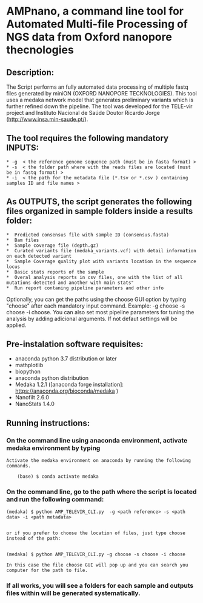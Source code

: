 # AMPnano, a command line tool for Automated Multi-file Processing of NGS data from Oxford nanopore thecnologies

## Description:
The Script performs an fully automated data processing of multiple fastq files generated by miniON (OXFORD NANOPORE TECKNOLOGIES). This tool uses a medaka network model that generates preliminary variants which is further refined down the pipeline. The tool was developed for the TELE-vir project and Instituto Nacional de Saúde Doutor Ricardo Jorge (http://www.insa.min-saude.pt/). 

## The tool requires the following mandatory INPUTS:
	* -g  < the reference genome sequence path (must be in fasta format) >
	* -s  < the folder path where with the reads files are located (must be in fastq format) >
	* -i  < the path for the metadata file (*.tsv or *.csv ) containing samples ID and file names >

## As OUTPUTS, the script generates the following files organized in sample folders inside a results folder:
    *  Predicted consensus file with sample ID (consensus.fasta)
    *  Bam files
    *  Sample coverage file (depth.gz)
    *  Curated variants file (medaka_variants.vcf) with detail information on each detected variant
    *  Sample Coverage quality plot with variants location in the sequence locus
    *  Basic stats reports of the sample
    *  Overal analysis reports in csv files, one with the list of all mutations detected and another with main stats"
    *  Run report contaning pipeline parameters and other info

Optionally, you can get the paths using the choose GUI option by typing "choose" after each mandatory input command. Example:  -g choose -s choose -i choose.
You can also set most pipeline parameters for tuning the analysis by adding adicional arguments. If not defaut settings will be applied.


## Pre-instalation software requisites:
* anaconda python 3.7 distribution or later 
* mathplotlib
* biopython 
* anaconda python distribution 
* Medaka 1.2.1 ([anaconda forge installation]: https://anaconda.org/bioconda/medaka )
* Nanofilt 2.6.0  
* NanoStats 1.4.0 


## Running instructions:

### On the command line using anaconda environment, activate medaka environment by typing  

	Activate the medaka environment on anaconda by running the following commands.
 
    	(base) $ conda activate medaka
    

### On the command line, go to the path where the script is located and run the following command: 

	(medaka) $ python AMP_TELEVIR_CLI.py  -g <path reference> -s <path data> -i <path metadata> 
      
 
 	or if you prefer to choose the location of files, just type choose instead of the path:
      
     
	(medaka) $ python AMP_TELEVIR_CLI.py -g choose -s choose -i choose 
     
	In this case the file choose GUI will pop up and you can search you computer for the path to file. 


### If all works, you will see a folders for each sample and outputs files within will be generated systematically. 


